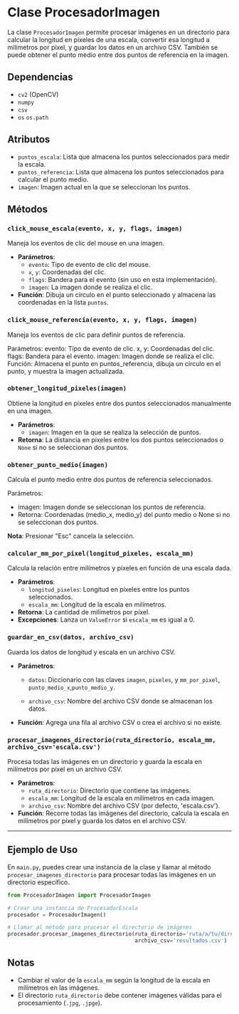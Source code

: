 # Clase ProcesadorImagen

La clase `ProcesadorImagen` permite procesar imágenes en un directorio para calcular la longitud en píxeles de una escala, 
convertir esa longitud a milímetros por píxel, y guardar los datos en un archivo CSV. 
También se puede obtener el punto medio entre dos puntos de referencia en la imagen.

## Dependencias
- `cv2` (OpenCV)
- `numpy`
- `csv`
- `os` `os.path`

## Atributos
- `puntos_escala`: Lista que almacena los puntos seleccionados para medir la escala.
- `puntos_referencia`: Lista que almacena los puntos seleccionados para calcular el punto medio.
- `imagen`: Imagen actual en la que se seleccionan los puntos.

## Métodos

### `click_mouse_escala(evento, x, y, flags, imagen)`
Maneja los eventos de clic del mouse en una imagen.

- **Parámetros**:
  - `evento`: Tipo de evento de clic del mouse.
  - `x`, `y`: Coordenadas del clic.
  - `flags`: Bandera para el evento (sin uso en esta implementación).
  - `imagen`: La imagen donde se realiza el clic.
- **Función**: Dibuja un círculo en el punto seleccionado y almacena las coordenadas en la lista `puntos`.

### `click_mouse_referencia(evento, x, y, flags, imagen)`
Maneja los eventos de clic para definir puntos de referencia.

Parámetros:
evento: Tipo de evento de clic.
x, y: Coordenadas del clic.
flags: Bandera para el evento.
imagen: Imagen donde se realiza el clic.
Función: Almacena el punto en puntos_referencia, dibuja un círculo en el punto, y muestra la imagen actualizada.

### `obtener_longitud_pixeles(imagen)`
Obtiene la longitud en píxeles entre dos puntos seleccionados manualmente en una imagen.

- **Parámetros**:
  - `imagen`: Imagen en la que se realiza la selección de puntos.
- **Retorna**: La distancia en píxeles entre los dos puntos seleccionados o `None` si no se seleccionan dos puntos.

### `obtener_punto_medio(imagen)`
Calcula el punto medio entre dos puntos de referencia seleccionados.

Parámetros:
- imagen: Imagen donde se seleccionan los puntos de referencia.
- Retorna: Coordenadas (medio_x, medio_y) del punto medio o None si no se seleccionan dos puntos.

__Nota__: Presionar "Esc" cancela la selección.

### `calcular_mm_por_pixel(longitud_pixeles, escala_mm)`
Calcula la relación entre milímetros y píxeles en función de una escala dada.

- **Parámetros**:
  - `longitud_pixeles`: Longitud en píxeles entre los puntos seleccionados.
  - `escala_mm`: Longitud de la escala en milímetros.
- **Retorna**: La cantidad de milímetros por píxel.
- **Excepciones**: Lanza un `ValueError` si `escala_mm` es igual a 0.

### `guardar_en_csv(datos, archivo_csv)`
Guarda los datos de longitud y escala en un archivo CSV.

- **Parámetros**:
  - `datos`: Diccionario con las claves `imagen`, `pixeles`, y `mm_por_pixel`, `punto_medio_x`,`punto_medio_y`.
  
  - `archivo_csv`: Nombre del archivo CSV donde se almacenan los datos.
- **Función**: Agrega una fila al archivo CSV o crea el archivo si no existe.

### `procesar_imagenes_directorio(ruta_directorio, escala_mm, archivo_csv='escala.csv')`
Procesa todas las imágenes en un directorio y guarda la escala en milímetros por píxel en un archivo CSV.

- **Parámetros**:
  - `ruta_directorio`: Directorio que contiene las imágenes.
  - `escala_mm`: Longitud de la escala en milímetros en cada imagen.
  - `archivo_csv`: Nombre del archivo CSV (por defecto, 'escala.csv').
- **Función**: Recorre todas las imágenes del directorio, calcula la escala en milímetros por píxel y guarda los datos en el archivo CSV.

---

## Ejemplo de Uso

En `main.py`, puedes crear una instancia de la clase y llamar al método `procesar_imagenes_directorio` para procesar todas las imágenes en un directorio específico.

```python
from ProcesadorImagen import ProcesadorImagen

# Crear una instancia de ProcesadorEscala
procesador = ProcesadorImagen()

# Llamar al método para procesar el directorio de imágenes
procesador.procesar_imagenes_directorio(ruta_directorio='ruta/a/tu/directorio', escala_mm=10,
                                        archivo_csv='resultados.csv')
```

## Notas
- Cambiar el valor de la ``escala_mm`` según la longitud de la escala en milímetros en las imágenes.
- El directorio ``ruta_directorio`` debe contener imágenes válidas para el procesamiento (``.jpg``, ``.jpge``).